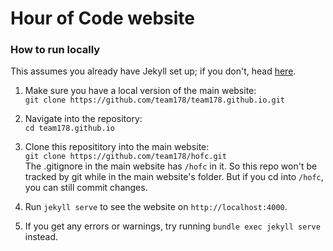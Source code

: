 # Hour of Code website

### How to run locally
This assumes you already have Jekyll set up; if you don't, head [here](https://github.com/team178/team178.github.io#running-locally).

1. Make sure you have a local version of the main website:
<br>`git clone https://github.com/team178/team178.github.io.git`

2. Navigate into the repository:
<br>`cd team178.github.io`

3. Clone this reposititory into the main website:
<br>`git clone https://github.com/team178/hofc.git`
<br>The .gitignore in the main website has `/hofc` in it. So this repo won't be tracked by git while in the main website's folder. But if you cd into `/hofc`, you can still commit changes.

4. Run `jekyll serve` to see the website on `http://localhost:4000`.

5. If you get any errors or warnings, try running `bundle exec jekyll serve` instead.
